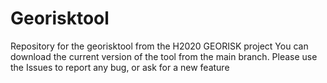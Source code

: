 # Georisktool
Repository for the georisktool from the H2020 GEORISK project
You can download the current version of the tool from the main branch. 
Please use the Issues to report any bug, or ask for a new feature
